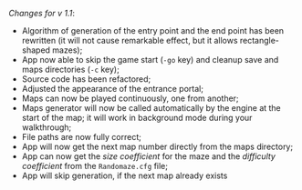 _Changes for v 1.1_:
- Algorithm of generation of the entry point and the end point has been rewritten (it will not cause remarkable effect, but it allows rectangle-shaped mazes);
- App now able to skip the game start (`-go` key) and cleanup save and maps directories (`-c` key);
- Source code has been refactored;
- Adjusted the appearance of the entrance portal;
- Maps can now be played continuously, one from another;
- Maps generator will now be called automatically by the engine at the start of the map; it will work in background mode during your walkthrough;
- File paths are now fully correct;
- App will now get the next map number directly from the maps directory;
- App can now get the *size coefficient* for the maze and the *difficulty coefficient* from the `Randomaze.cfg` file;
- App will skip generation, if the next map already exists
